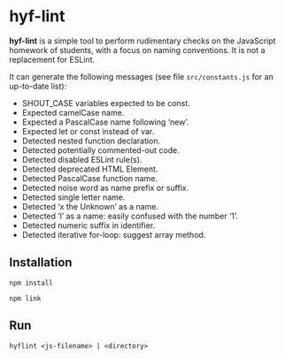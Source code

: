 # hyf-lint

**hyf-lint** is a simple tool to perform rudimentary checks on the JavaScript homework of students, with a focus on naming conventions. It is not a replacement for ESLint.

It can generate the following messages (see file `src/constants.js` for an up-to-date list):

- SHOUT_CASE variables expected to be const.
- Expected camelCase name.
- Expected a PascalCase name following ‘new’.
- Expected let or const instead of var.
- Detected nested function declaration.
- Detected potentially commented-out code.
- Detected disabled ESLint rule(s).
- Detected deprecated HTML Element.
- Detected PascalCase function name.
- Detected noise word as name prefix or suffix.
- Detected single letter name.
- Detected ‘x the Unknown’ as a name.
- Detected ‘l’ as a name: easily confused with the number ‘1’.
- Detected numeric suffix in identifier.
- Detected iterative for-loop: suggest array method.

## Installation

```
npm install
```

```
npm link
```

## Run

```
hyflint <js-filename> | <directory>
```
